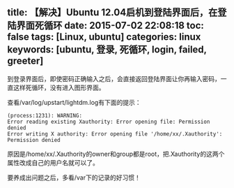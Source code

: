 title: 【解决】Ubuntu 12.04启机到登陆界面后，在登陆界面死循环
date: 2015-07-02 22:08:18
toc: false
tags: [Linux, ubuntu]
categories: linux
keywords: [ubuntu, 登录, 死循环, login, failed, greeter]
---

到登录界面后，即使密码正确输入之后，会直接返回登陆界面让你再输入密码，一直这样死循环，没有进入图形界面。

查看/var/log/upstart/lightdm.log有下面的提示：

```
(process:1231): WARNING: 
Error reading existing Xauthority: Error opening file: Permission denied
Error writing X authority: Error opening file '/home/xx/.Xauthority': Permission denied
```

原因是/home/xx/.Xauthority的owner和group都是root，把.Xauthority的这两个属性改成自己的用户名就可以了。

要养成出问题之后，多看/var下的记录的好习惯！

